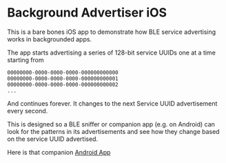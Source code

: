 # Background Advertiser iOS

This is a bare bones iOS app to demonstrate how BLE service advertising works in backgrounded apps.

The app starts advertising a series of 128-bit service UUIDs one at a time starting from 

```
00000000-0000-0000-0000-000000000000
00000000-0000-0000-0000-000000000001
00000000-0000-0000-0000-000000000002
...
```


And continues forever.  It changes to the next Service UUID advertisement every second.

This is designed so a BLE sniffer or companion app (e.g. on Android) can look for the patterns in its advertisements and see how they change
based on the service UUID advertised.

Here is that companion [Android App](https://github.com/davidgyoung/AdvetiserAnalyzer)

